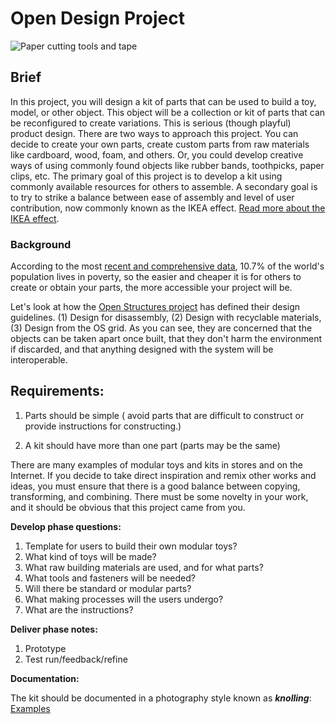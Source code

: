 # Open Design Project

![Paper cutting tools and tape](/assets/jo-szczepanska-57782.jpg)

## Brief

In this project, you will design a kit of parts that can be used to build a toy, model, or other object. This object will be a collection or kit of parts that can be reconfigured to create variations. This is serious \(though playful\) product design. There are two ways to approach this project. You can decide to create your own parts, create custom parts from raw materials like cardboard, wood, foam, and others. Or, you could develop creative ways of using commonly found objects like rubber bands, toothpicks, paper clips, etc. The primary goal of this project is to develop a kit using commonly available resources for others to assemble. A secondary goal is to try to strike a balance between ease of assembly and level of user contribution, now commonly known as the IKEA effect. [Read more about the IKEA effect](https://uxplanet.org/design-principle-ikea-effect-2d908b2de81).

### Background

According to the most [recent and comprehensive data](http://www.worldbank.org/en/publication/poverty-and-shared-prosperity), 10.7% of the world's population lives in poverty, so the easier and cheaper it is for others to create or obtain your parts, the more accessible your project will be.

Let's look at how the [Open Structures project](http://beta.openstructures.net/pages/9) has defined their design guidelines. (1) Design for disassembly, (2) Design with recyclable materials, (3) Design from the OS grid. As you can see, they are concerned that the objects can be taken apart once built, that they don't harm the environment if discarded, and that anything designed with the system will be interoperable.

## Requirements:

1. Parts should be simple \( avoid parts that are difficult to construct or provide instructions for constructing.\)

2. A kit should have more than one part \(parts may be the same\)

There are many examples of modular toys and kits in stores and on the Internet. If you decide to take direct inspiration and remix other works and ideas, you must ensure that there is a good balance between copying, transforming, and combining. There must be some novelty in your work, and it should be obvious that this project came from you.

**Develop phase questions:**

1. Template for users to build their own modular toys?
2. What kind of toys will be made?
3. What raw building materials are used, and for what parts?
4. What tools and fasteners will be needed?
5. Will there be standard or modular parts?
6. What making processes will the users undergo?
7. What are the instructions?

**Deliver phase notes:**

1. Prototype
2. Test run/feedback/refine

**Documentation:**

The kit should be documented in a photography style known as _**knolling**_: [Examples](http://theultralinx.com/2013/09/50-amazing-examples-knolling-photography/)

